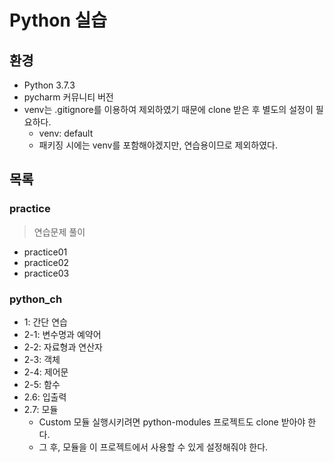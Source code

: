 # Python 실습

## 환경
- Python 3.7.3
- pycharm 커뮤니티 버전
- venv는 .gitignore를 이용하여 제외하였기 때문에 clone 받은 후 별도의 설정이 필요하다.
   - venv: default
   - 패키징 시에는 venv를 포함해야겠지만, 연습용이므로 제외하였다.

## 목록
### practice
> 연습문제 풀이

- practice01
- practice02
- practice03

### python_ch
- 1: 간단 연습
- 2-1: 변수명과 예약어
- 2-2: 자료형과 연산자
- 2-3: 객체
- 2-4: 제어문
- 2-5: 함수
- 2.6: 입출력
- 2.7: 모듈
   - Custom 모듈 실행시키려면 python-modules 프로젝트도 clone 받아야 한다.
   - 그 후, 모듈을 이 프로젝트에서 사용할 수 있게 설정해줘야 한다.

